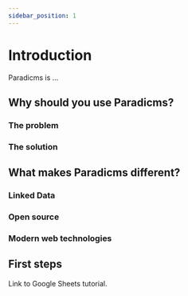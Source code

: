 ```yaml
---
sidebar_position: 1
---
```


# Introduction

Paradicms is ...

## Why should you use Paradicms?

### The problem

### The solution

## What makes Paradicms different?

### Linked Data

### Open source

### Modern web technologies

## First steps

Link to Google Sheets tutorial.